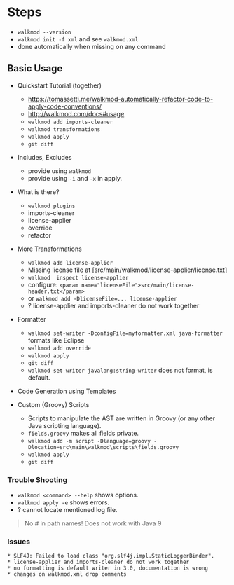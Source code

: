 # Steps

* `walkmod --version`
* `walkmod init -f xml` and see `walkmod.xml`
* done automatically when missing on any command

## Basic Usage 

* Quickstart Tutorial (together)

    * https://tomassetti.me/walkmod-automatically-refactor-code-to-apply-code-conventions/
    * http://walkmod.com/docs#usage
    * `walkmod add imports-cleaner`
    * `walkmod transformations`
    * `walkmod apply`
    * `git diff`

* Includes, Excludes

    * provide using `walkmod`
    * provide using `-i` and `-x` in apply. 

* What is there?

    * `walkmod plugins`
    * imports-cleaner
    * license-applier
    * override
    * refactor

* More Transformations

    * `walkmod add license-applier`
    * Missing license file at [src/main/walkmod/license-applier/license.txt]
    * `walkmod  inspect license-applier`
    * configure: `<param name="licenseFile">src/main/license-header.txt</param>`
    * or `walkmod add -DlicenseFile=... license-applier`
    * ? license-applier and imports-cleaner do not work together

* Formatter

    * `walkmod set-writer -DconfigFile=myformatter.xml java-formatter` formats like Eclipse
    * `walkmod add override`
    * `walkmod apply`
    * `git diff`
    * `walkmod set-writer javalang:string-writer` does not format, is default.

* Code Generation using Templates

* Custom (Groovy) Scripts

    * Scripts to manipulate the AST are written in Groovy (or any other Java scripting language).
    * `fields.groovy` makes all fields private.
    * `walkmod add -m script -Dlanguage=groovy -Dlocation=src\main\walkmod\scripts\fields.groovy`
    * `walkmod apply`
    * `git diff`


### Trouble Shooting

* `walkmod <command> --help` shows options.
* `walkmod apply -e` shows errors.
* ? cannot locate mentioned log file.

> No # in path names!
> Does not work with Java 9

### Issues
    * SLF4J: Failed to load class "org.slf4j.impl.StaticLoggerBinder".
    * license-applier and imports-cleaner do not work together
    * no formatting is default writer in 3.0, documentation is wrong
    * changes on walkmod.xml drop comments
